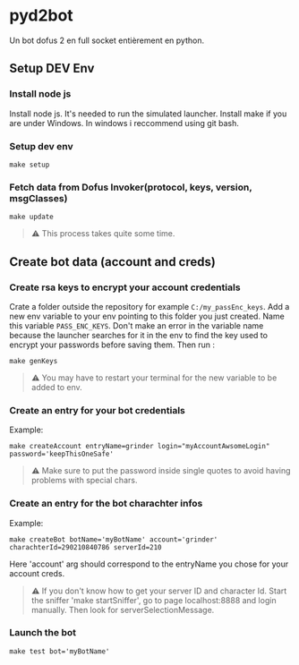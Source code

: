 # pyd2bot
Un bot dofus 2 en full socket entièrement en python.

## Setup DEV Env

### Install node js

Install node js. It's needed to run the simulated launcher.
Install make if you are under Windows. In windows i reccommend using git bash.

### Setup dev env

`make setup`

### Fetch data from Dofus Invoker(protocol, keys, version, msgClasses)

`make update`

> :warning: This process takes quite some time.

## Create bot data (account and creds)

### Create rsa keys to encrypt your account credentials

Crate a folder outside the repository for example `C:/my_passEnc_keys`. Add a new env variable to your env pointing to this folder you just created. Name this variable `PASS_ENC_KEYS`. Don't make an error in the variable name because the launcher searches for it in the env to find the key used to encrypt your passwords before saving them.
Then run :

`make genKeys`

> :warning: You may have to restart your terminal for the new variable to be added to env.

### Create an entry for your bot credentials

Example:

`make createAccount entryName=grinder login="myAccountAwsomeLogin" password='keepThisOneSafe'`

> :warning: Make sure to put the password inside single quotes to avoid having problems with special chars.

### Create an entry for the bot charachter infos

Example:

`make createBot botName='myBotName' account='grinder' charachterId=290210840786 serverId=210`

Here 'account' arg should correspond to the entryName you chose for your account creds.

> :warning: If you don't know how to get your server ID and character Id. Start the sniffer 'make startSniffer', go to page localhost:8888 and login manually. Then look for serverSelectionMessage.

### Launch the bot

`make test bot='myBotName'`
